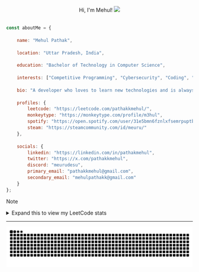<div align="center">
Hi, I'm Mehul! <img src="https://user-images.githubusercontent.com/74038190/241763891-7bb1e704-6026-48f9-8435-2f4d40101348.gif" width="35px" />
</div>
<br>

```javascript
const aboutMe = {

    name: "Mehul Pathak",

    location: "Uttar Pradesh, India",

    education: "Bachelor of Technology in Computer Science",

    interests: ["Competitive Programming", "Cybersecurity", "Coding", "Gaming", "Typing", "Chess"],

    bio: "A developer who loves to learn new technologies and is always striving to expand and share knowledge.",

    profiles: {
        leetcode: "https://leetcode.com/pathakkmehul/",
        monkeytype: "https://monkeytype.com/profile/m3hul",
        spotify: "https://open.spotify.com/user/31e5bmn6fznlxfsemrpuptbo5xva?si=96648036465a4ce3",
        steam: "https://steamcommunity.com/id/meuru/"
    },

    socials: {
        linkedin: "https://linkedin.com/in/pathakmehul",
        twitter: "https://x.com/pathakkmehul",
        discord: "meurudesu",
        primary_email: "pathakkmehul@gmail.com",
        secondary_email: "mehulpathakk@gmail.com"
    }
};

```

> [!NOTE]
> <details>
> <summary>Expand this to view my LeetCode stats</summary>
> <img src="https://leetcard.jacoblin.cool/pathakkmehul?theme=nord&font=JetBrains%20Mono&ext=heatmap" alt="LeetCode Stats">
> <br>
> </details>

---

<picture>
  <source media="(prefers-color-scheme: dark)" srcset="https://raw.githubusercontent.com/m3hu1/m3hu1/output/github-contribution-grid-snake-dark.svg">
  <source media="(prefers-color-scheme: light)" srcset="https://raw.githubusercontent.com/m3hu1/m3hu1/output/github-contribution-grid-snake.svg">
  <img alt="github contribution grid snake animation" src="https://raw.githubusercontent.com/m3hu1/m3hu1/output/github-contribution-grid-snake.svg">
</picture>
